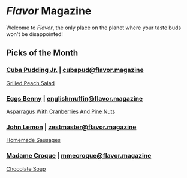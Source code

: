 # _Flavor_ Magazine

Welcome to _Flavor_, the only place on the planet where your taste buds won't be disappointed!



## Picks of the Month

### [Cuba Pudding Jr.](writer/cuba-pudding-jr.md) | cubapud@flavor.magazine

[Grilled Peach Salad](recipe/jan/grilled-peach-salad.md)

### [Eggs Benny](writer/eggs-benny.md) | englishmuffin@flavor.magazine

[Asparragus With Cranberries And Pine Nuts](recipe/feb/asparragus-with-cranberries-and-pine-nuts.md)

### [John Lemon](writer/john-lemon.md) | zestmaster@flavor.magazine

[Homemade Sausages](recipe/jan/homemade-sausages.md)

### [Madame Croque](writer/madame-croque.md) | mmecroque@flavor.magazine

[Chocolate Soup](recipe/jan/chocolate-soup.md)
